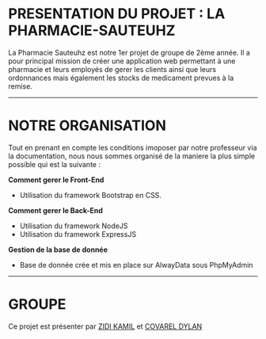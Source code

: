 # PRESENTATION DU PROJET : LA PHARMACIE-SAUTEUHZ
La Pharmacie Sauteuhz est notre 1er projet de groupe de 2ème année. Il a pour principal mission de créer une application web permettant à une pharmacie et leurs employés de gerer les clients ainsi que leurs ordonnances mais également les stocks de medicament prevues à la remise.

------------------------------------------------------------------------------------------------------------

# NOTRE ORGANISATION
Tout en prenant en compte les conditions imoposer par notre professeur via la documentation, nous nous sommes organisé de la maniere la plus simple possible qui est la suivante : 

__Comment gerer le Front-End__
+ Utilisation du framework Bootstrap en CSS.

__Comment gerer le Back-End__
+ Utilisation du framework NodeJS
+ Utilisation du framework ExpressJS

__Gestion de la base de donnée__
+ Base de donnée crée et mis en place sur AlwayData sous PhpMyAdmin

------------------------------------------------------------------------------------------------------------

# GROUPE
Ce projet est présenter par [ZIDI KAMIL](https://github.com/Ka-2000) et [COVAREL DYLAN](https://github.com/DylanCOVAREL)
